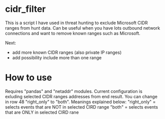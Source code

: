 # cidr_filter

This is a script I have used in threat hunting to exclude Microsoft CIDR ranges from hunt data. Can be useful when you have lots outbound network connections and want to remove known ranges such as Microsoft. 

Next:
- add more known CIDR ranges (also private IP ranges)
- add possibility include more than one range

# How to use
Requires "pandas" and "netaddr" modules. Current configuration is exluding selected CIDR ranges addresses from end result. You can change in row 48 "right_only" to "both". Meanings explained below:
"right_only" = selects events that are NOT in selected CIRD range
"both" = selects events that are ONLY in selected CIRD rane
